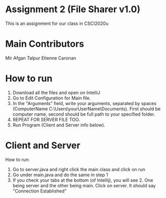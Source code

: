 # Assignment 2 (File Sharer v1.0)
This is an assignment for our class in CSCI2020u

# Main Contributors
Mir Afgan Talpur
Etienne Caronan

# How to run
1. Download all the files and open on IntelliJ
2. Go to Edit Configuration for Main file.
3. In the "Arguments" field, write your arguments, separated by spaces (ComputerName C:\Users\yourUserName\Documents). First should be computer name, second should be full path to your specified folder.
4. REPEAT FOR SERVER FILE TOO.
5. Run Program (Client and Server info below).

# Client and Server
How to run:
1. Go to server.java and right click the main class and click on run
2. Go under main.java and do the same in step 1
3. If you check your tabs at the bottom (of Intellij), you will see 2. One being server and the other being main. 
Click on server. It should say "Connection Established"
